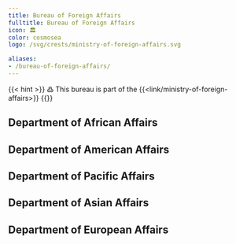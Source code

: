 ```yaml
---
title: Bureau of Foreign Affairs
fulltitle: Bureau of Foreign Affairs
icon: 🏛️
color: cosmosea
logo: /svg/crests/ministry-of-foreign-affairs.svg

aliases:
- /bureau-of-foreign-affairs/
---
```

{{< hint >}}
߷ This bureau is part of the {{<link/ministry-of-foreign-affairs>}}
{{</hint>}}

## Department of African Affairs
## Department of American Affairs
## Department of Pacific Affairs
## Department of Asian Affairs
## Department of European Affairs